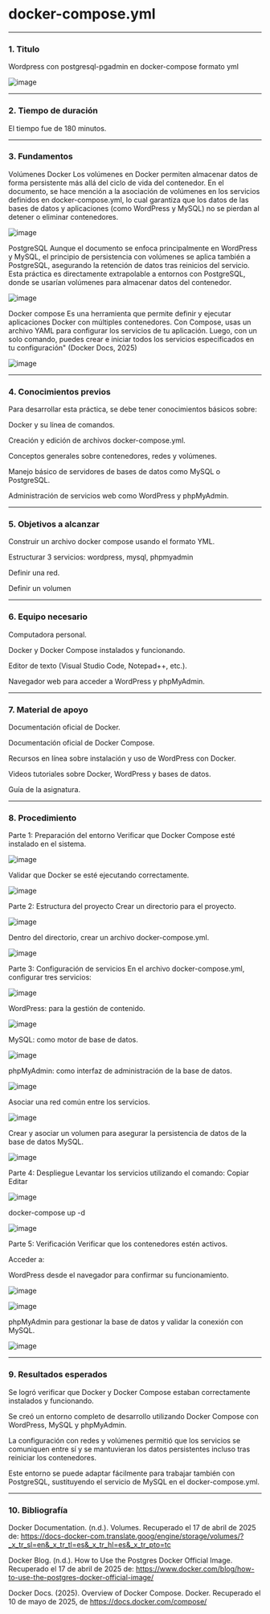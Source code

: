# docker-compose.yml

---
### 1. Titulo
Wordpress con postgresql-pgadmin  en docker-compose formato yml

![image](https://github.com/user-attachments/assets/4d5dc3e1-8561-41e4-8169-d62e17598d23)

---
### 2. Tiempo de duración
El tiempo fue de 180 minutos.

---
### 3. Fundamentos
Volúmenes Docker
Los volúmenes en Docker permiten almacenar datos de forma persistente más allá del ciclo de vida del contenedor. En el documento, se hace mención a la asociación de volúmenes en los servicios definidos en docker-compose.yml, lo cual garantiza que los datos de las bases de datos y aplicaciones (como WordPress y MySQL) no se pierdan al detener o eliminar contenedores.

![image](https://github.com/user-attachments/assets/af3eaa24-1c30-467d-8c63-839780a46e1f)


PostgreSQL
Aunque el documento se enfoca principalmente en WordPress y MySQL, el principio de persistencia con volúmenes se aplica también a PostgreSQL, asegurando la retención de datos tras reinicios del servicio. Esta práctica es directamente extrapolable a entornos con PostgreSQL, donde se usarían volúmenes para almacenar datos del contenedor.

![image](https://github.com/user-attachments/assets/c78b927d-b3fb-4320-85e9-fc9448826b39)


Docker compose
Es una herramienta que permite definir y ejecutar aplicaciones Docker con múltiples contenedores. Con Compose, usas un archivo YAML para configurar los servicios de tu aplicación. Luego, con un solo comando, puedes crear e iniciar todos los servicios especificados en tu configuración" (Docker Docs, 2025)

![image](https://github.com/user-attachments/assets/de73263c-b359-4e3f-b53a-36b2014b547b)

---
### 4. Conocimientos previos
Para desarrollar esta práctica, se debe tener conocimientos básicos sobre:

Docker y su línea de comandos.

Creación y edición de archivos docker-compose.yml.

Conceptos generales sobre contenedores, redes y volúmenes.

Manejo básico de servidores de bases de datos como MySQL o PostgreSQL.

Administración de servicios web como WordPress y phpMyAdmin.

---
### 5. Objetivos a alcanzar
Construir un archivo docker compose usando el formato YML.

Estructurar 3 servicios: wordpress, mysql, phpmyadmin

Definir una red.

Definir un volumen

---
### 6. Equipo necesario
Computadora personal.

Docker y Docker Compose instalados y funcionando.

Editor de texto (Visual Studio Code, Notepad++, etc.).

Navegador web para acceder a WordPress y phpMyAdmin.

---
### 7. Material de apoyo
Documentación oficial de Docker.

Documentación oficial de Docker Compose.

Recursos en línea sobre instalación y uso de WordPress con Docker.

Videos tutoriales sobre Docker, WordPress y bases de datos.

Guía de la asignatura.

---
### 8. Procedimiento
Parte 1: Preparación del entorno
Verificar que Docker Compose esté instalado en el sistema.

![image](https://github.com/user-attachments/assets/64fd7462-5e08-4846-86cc-bc18fd1df072)

Validar que Docker se esté ejecutando correctamente.

![image](https://github.com/user-attachments/assets/4fdf878a-478e-49d5-b10a-12d9c7256ab1)

Parte 2: Estructura del proyecto
Crear un directorio para el proyecto.

![image](https://github.com/user-attachments/assets/b81d913f-8d0a-43d6-9e11-f9cdd2a0b932)

Dentro del directorio, crear un archivo docker-compose.yml.

![image](https://github.com/user-attachments/assets/ddb25e5d-3671-44b4-94fe-e1a3effa73e1)


Parte 3: Configuración de servicios
En el archivo docker-compose.yml, configurar tres servicios:

![image](https://github.com/user-attachments/assets/0772e7f7-7b90-4edc-b08d-683305fca788)

WordPress: para la gestión de contenido.

![image](https://github.com/user-attachments/assets/fd2eaf28-1821-40ab-a867-21537b3d63b7)

MySQL: como motor de base de datos.

![image](https://github.com/user-attachments/assets/337f2833-430d-48d2-bd80-216b8073ff82)

phpMyAdmin: como interfaz de administración de la base de datos.

![image](https://github.com/user-attachments/assets/8d383b10-0167-4948-955a-950e24014626)

Asociar una red común entre los servicios.

![image](https://github.com/user-attachments/assets/e25c03d0-e6c7-4ce0-ac6a-a8c156e656fd)

Crear y asociar un volumen para asegurar la persistencia de datos de la base de datos MySQL.

![image](https://github.com/user-attachments/assets/403270ae-a312-4400-a2d6-6b7fb0077b03)

Parte 4: Despliegue
Levantar los servicios utilizando el comando:
Copiar
Editar

![image](https://github.com/user-attachments/assets/d1e31840-8a61-45f8-8dc0-f2f748bf8c2a)

docker-compose up -d

![image](https://github.com/user-attachments/assets/8840c286-4fb3-4360-962e-f66f85def018)

Parte 5: Verificación
Verificar que los contenedores estén activos.

Acceder a:

WordPress desde el navegador para confirmar su funcionamiento.

![image](https://github.com/user-attachments/assets/bba5214e-7508-4ea3-b1c7-098cf5ee9d0e)

![image](https://github.com/user-attachments/assets/40ea62e9-16b0-43a1-9572-2edf81e0847e)


phpMyAdmin para gestionar la base de datos y validar la conexión con MySQL.

![image](https://github.com/user-attachments/assets/877ba516-ea66-4471-981f-36409a9f3338)

---
### 9. Resultados esperados
Se logró verificar que Docker y Docker Compose estaban correctamente instalados y funcionando.

Se creó un entorno completo de desarrollo utilizando Docker Compose con WordPress, MySQL y phpMyAdmin.

La configuración con redes y volúmenes permitió que los servicios se comuniquen entre sí y se mantuvieran los datos persistentes incluso tras reiniciar los contenedores.

Este entorno se puede adaptar fácilmente para trabajar también con PostgreSQL, sustituyendo el servicio de MySQL en el docker-compose.yml.

---
### 10. Bibliografía
Docker Documentation. (n.d.). Volumes. Recuperado el 17 de abril de 2025 de: https://docs-docker-com.translate.goog/engine/storage/volumes/?_x_tr_sl=en&_x_tr_tl=es&_x_tr_hl=es&_x_tr_pto=tc

Docker Blog. (n.d.). How to Use the Postgres Docker Official Image. Recuperado el 17 de abril de 2025 de: https://www.docker.com/blog/how-to-use-the-postgres-docker-official-image/

Docker Docs. (2025). Overview of Docker Compose. Docker. Recuperado el 10 de mayo de 2025, de https://docs.docker.com/compose/
